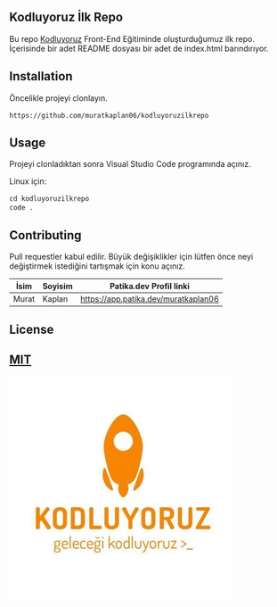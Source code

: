 ## Kodluyoruz İlk Repo

Bu repo [Kodluyoruz](https://www.kodluyoruz.org/) Front-End Eğitiminde oluşturduğumuz ilk repo. İçerisinde bir adet README dosyası bir adet de index.html barındırıyor.

## Installation

Öncelikle projeyi clonlayın.

    https://github.com/muratkaplan06/kodluyoruzilkrepo

## Usage

Projeyi clonladıktan sonra Visual Studio Code programında açınız.

Linux için:

    cd kodluyoruzilkrepo
    code .

## Contributing

Pull requestler kabul edilir. Büyük değişiklikler için lütfen önce neyi değiştirmek istediğini tartışmak için konu açınız.

| İsim  | Soyisim | Patika.dev Profil linki              |
| ----- | ------- | ------------------------------------ |
| Murat | Kaplan  | https://app.patika.dev/muratkaplan06 |

## License

## [MIT](https://choosealicense.com/licenses/mit/)

![Kodluyoruz Logo](img/kodluyoruz_logo.jpg)
